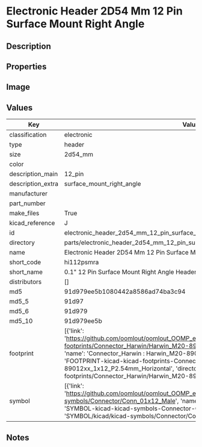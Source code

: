 # Electronic Header 2D54 Mm 12 Pin Surface Mount Right Angle

## Description

## Properties


## Image


## Values

| Key | Value |
| --- | --- |
| classification | electronic |
| type | header |
| size | 2d54_mm |
| color |  |
| description_main | 12_pin |
| description_extra | surface_mount_right_angle |
| manufacturer |  |
| part_number |  |
| make_files | True |
| kicad_reference | J |
| id | electronic_header_2d54_mm_12_pin_surface_mount_right_angle |
| directory | parts/electronic_header_2d54_mm_12_pin_surface_mount_right_angle |
| name | Electronic Header 2D54 Mm 12 Pin Surface Mount Right Angle |
| short_code | hi112psmra |
| short_name | 0.1" 12 Pin Surface Mount Right Angle Header |
| distributors | [] |
| md5 | 91d979ee5b1080442a8586ad74ba3c94 |
| md5_5 | 91d97 |
| md5_6 | 91d979 |
| md5_10 | 91d979ee5b |
| footprint | [{'link': 'https://github.com/oomlout/oomlout_OOMP_eda_V2/tree/main/FOOTPRINT/kicad/kicad-footprints/Connector_Harwin/Harwin_M20-89012xx_1x12_P2.54mm_Horizontal', 'name': 'Connector_Harwin : Harwin_M20-89012xx_1x12_P2.54mm_Horizontal', 'id': 'FOOTPRINT-kicad-kicad-footprints-Connector_Harwin-Harwin_M20-89012xx_1x12_P2.54mm_Horizontal', 'directory': 'FOOTPRINT/kicad/kicad-footprints/Connector_Harwin/Harwin_M20-89012xx_1x12_P2.54mm_Horizontal/'}] |
| symbol | [{'link': 'https://github.com/oomlout/oomlout_OOMP_eda_V2/tree/main/SYMBOL/kicad/kicad-symbols/Connector/Conn_01x12_Male', 'name': 'Connector : Conn_01x12_Male', 'id': 'SYMBOL-kicad-kicad-symbols-Connector-Conn_01x12_Male', 'directory': 'SYMBOL/kicad/kicad-symbols/Connector/Conn_01x12_Male/'}] |

## Notes

